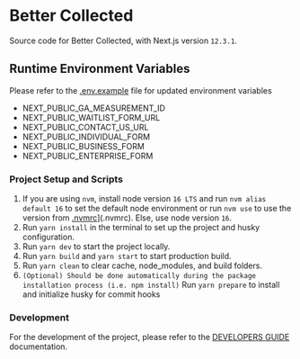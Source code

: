 # Better Collected

Source code for Better Collected, with Next.js version `12.3.1`.

## Runtime Environment Variables
Please refer to the [.env.example](.env.example) file for updated environment variables

- NEXT_PUBLIC_GA_MEASUREMENT_ID
- NEXT_PUBLIC_WAITLIST_FORM_URL
- NEXT_PUBLIC_CONTACT_US_URL
- NEXT_PUBLIC_INDIVIDUAL_FORM
- NEXT_PUBLIC_BUSINESS_FORM
- NEXT_PUBLIC_ENTERPRISE_FORM

### Project Setup and Scripts

1. If you are using `nvm`, install node version `16 LTS` and run `nvm alias default 16` to set the default node environment or run `nvm use` to use the version from [.nvmrc](.nvmrc)](.nvmrc). Else, use node version `16`.
2. Run `yarn install` in the terminal to set up the project and husky configuration.
3. Run `yarn dev` to start the project locally.
4. Run `yarn build` and `yarn start` to start production build.
5. Run `yarn clean` to clear cache, node_modules, and build folders.
6. `(Optional) Should be done automatically during the package installation process (i.e. npm install)` Run `yarn prepare` to install and initialize husky for commit hooks

### Development

For the development of the project, please refer to the [DEVELOPERS GUIDE](DEVELOPERS_GUIDE.md) documentation.

